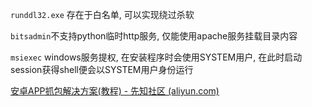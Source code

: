 
`runddl32.exe` 存在于白名单, 可以实现绕过杀软

`bitsadmin`不支持python临时http服务, 仅能使用apache服务挂载目录内容

`msiexec` windows服务提权, 在安装程序时会使用SYSTEM用户, 在此时启动session获得shell便会以SYSTEM用户身份运行

[安卓APP抓包解决方案(教程) - 先知社区 (aliyun.com)](https://xz.aliyun.com/t/11817)